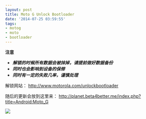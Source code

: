```yaml
---
layout: post
title: Moto G Unlock Bootloader
date: '2014-07-25 03:59:55'
tags:
- motog
- moto
- bootloader
---
```


**注意**

- ***解锁的时候所有数据会被抹掉，请提前做好数据备份***
- ***同时也会影响到设备的保修***
- ***同时有一定的失败几率，谨慎处理***

解锁网站： http://www.motorola.com/unlockbootloader

随后的更新会放到这里来： http://planet.beta4better.me/index.php?title=Android:Moto_G

![](/content/images/2014/Jul/WARNING_WITH_EXCEPTION.png)


